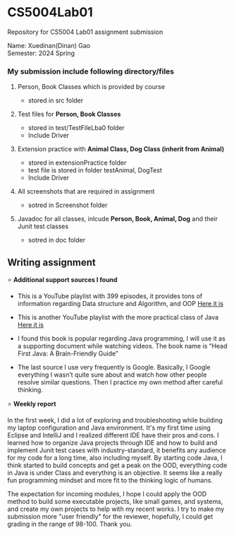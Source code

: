 # CS5004Lab01
Repository for CS5004 Lab01 assignment submission

Name: Xuedinan(Dinan) Gao\
Semester: 2024 Spring

### My submission include following directory/files

1. Person, Book Classes which is provided by course
   -  stored in src folder

2. Test files for **Person, Book Classes**
   - stored in test/TestFileLba0 folder
   - Include Driver
     
3. Extension practice with **Animal Class, Dog Class (inherit from Animal)**
   - stored in extensionPractice folder
   - test file is stored in folder testAnimal, DogTest
   - Include Driver

4. All screenshots that are required in assignment
   - sotred in Screenshot folder
  
5. Javadoc for all classes, inlcude **Person, Book, Animal, Dog** and their Junit test classes
   - sotred in doc folder
  
## Writing assignment

:star:  **Additional support sources I found**
  - This is a YouTube playlist with 399 episodes, it provides tons of information regarding Data structure and Algorithm, and OOP [Here it is](https://youtube.com/playlist?list=PLFbd8KZNbe-9MNUoTVeKrIACuTrhIEFNA&si=wTKgoYZPPDAE5kWP)

  - This is another YouTube playlist with the more practical class of Java [Here it is](https://youtube.com/playlist?list=PLmOn9nNkQxJFvyhDYx0ya4F75uTtUHA_f&si=J_cSmsael55iVlNd)

  - I found this book is popular regarding Java programming, I will use it as a supporting document while watching videos. The book name is “Head First Java: A Brain-Friendly Guide”
    
  - The last source I use very frequently is Google. Basically, I Google everything I wasn’t quite sure about and watch how other people resolve similar questions. Then I practice my own   method after careful thinking.

:star:  **Weekly report**

In the first week, I did a lot of exploring and troubleshooting while building my laptop configuration and Java environment. It's my first time using Eclipse and IntelliJ and I realized different IDE have their pros and cons.
I learned how to organize Java projects through IDE and how to build and implement Junit test cases with industry-standard, it benefits any audience for my code for a long time, also including myself. By starting code Java, I think started to build concepts and get a peak on the OOD, everything code in Java is under Class and everything is an objective. It seems like a really fun programming mindset and more fit to the thinking logic of humans. 

The expectation for incoming modules, I hope I could apply the OOD method to build some executable projects, like small games, and systems, and create my own projects to help with my recent works. I try to make my submission more "user friendly" for the reviewer, hopefully, I could get grading in the range of 98-100. Thank you.
